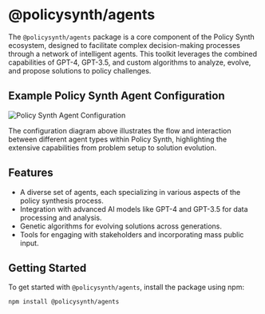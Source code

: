 # @policysynth/agents

The `@policysynth/agents` package is a core component of the Policy Synth ecosystem, designed to facilitate complex decision-making processes through a network of intelligent agents. This toolkit leverages the combined capabilities of GPT-4, GPT-3.5, and custom algorithms to analyze, evolve, and propose solutions to policy challenges.

## Example Policy Synth Agent Configuration

![Policy Synth Agent Configuration](https://github.com/CitizensFoundation/policy-synth/assets/43699/6956d011-4899-4d5e-ab59-b75556982f44)

The configuration diagram above illustrates the flow and interaction between different agent types within Policy Synth, highlighting the extensive capabilities from problem setup to solution evolution.

## Features

- A diverse set of agents, each specializing in various aspects of the policy synthesis process.
- Integration with advanced AI models like GPT-4 and GPT-3.5 for data processing and analysis.
- Genetic algorithms for evolving solutions across generations.
- Tools for engaging with stakeholders and incorporating mass public input.

## Getting Started

To get started with `@policysynth/agents`, install the package using npm:

```bash
npm install @policysynth/agents
```